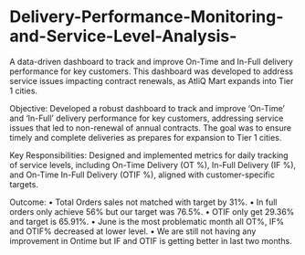 # Delivery-Performance-Monitoring-and-Service-Level-Analysis-
A data-driven dashboard to track and improve On-Time and In-Full delivery performance for key customers. This dashboard was developed to address service issues impacting contract renewals, as AtliQ Mart expands into Tier 1 cities.

Objective: Developed a robust dashboard to track and improve ‘On-Time’ and ‘In-Full’ delivery performance for key customers, addressing service issues that led to non-renewal of annual contracts. The goal was to ensure timely and complete deliveries as prepares for expansion to Tier 1 cities.

Key Responsibilities:
Designed and implemented metrics for daily tracking of service levels, including On-Time Delivery (OT %), In-Full Delivery (IF %), and On-Time In-Full Delivery (OTIF %), aligned with customer-specific targets.

Outcome: 
•	Total Orders sales not matched with target by 31%.
•	In full orders only achieve 56% but our target was 76.5%.
•	OTIF only get 29.36% and target is 65.91%.
•	June is the most problematic month all OT%, IF% and OTIF% decreased at lower level.
•	We are still not having any improvement in Ontime but IF and OTIF is getting better in last two months.
